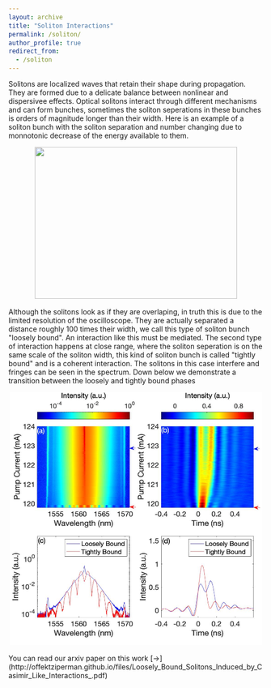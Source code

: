 ```yaml
---
layout: archive
title: "Soliton Interactions"
permalink: /soliton/
author_profile: true
redirect_from:
  - /soliton
--- 
```

Solitons are localized waves that retain their shape during propagation. They are formed due to a delicate balance between nonlinear and dispersivee effects. Optical solitons interact through different mechanisms and can form bunches, sometimes the soliton seperations in these bunches is orders of magnitude longer than their width. Here is an example of a soliton bunch with the soliton separation and number changing due to monnotonic decrease of the energy available to them.
<p align="center">
  <img src='/images/soliton_bunch.gif' width="400" height="300">
</p>
Although the solitons look as if they are overlaping, in truth this is due to the limited resolution of the oscilloscope. They are actually separated a distance roughly 100 times their width, we call this type of soliton bunch "loosely bound". An interaction like this must be mediated. 
The second type of interaction happens at close range, where the soliton seperation is on the same scale of the soliton width, this kind of soliton bunch is called "tightly bound" and is a coherent interaction. The solitons in this case interfere and fringes can be seen in the spectrum. Down below we demonstrate a transition between the loosely and tightly bound phases
<p align="center">
  <img src='/images/raw_data.jpg' width="500" height="500">
</p>
You can read our arxiv paper on this work [->](http://offektziperman.github.io/files/Loosely_Bound_Solitons_Induced_by_Casimir_Like_Interactions_.pdf)
